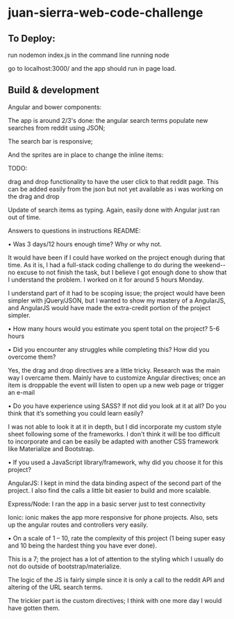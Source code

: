 # juan-sierra-web-code-challenge

## To Deploy:

run  nodemon index.js in the command line running node

go to localhost:3000/ and the app should run in page load.

## Build & development

Angular and bower components:

The app is around 2/3's done: the angular search terms populate new searches from reddit using JSON; 

The search bar is responsive;

And the sprites are in place to change the inline items:

TODO:

drag and drop functionality to have the user click to that reddit page. This can be added easily from the json but not yet available as i was working on the drag and drop

Update of search items as typing. Again, easily done with Angular just ran out of time.

Answers to questions in instructions README:


• Was 3 days/12 hours enough time? Why or why not.

It would have been if I could have worked on the project enough during that time. As it is, I had a full-stack coding challenge to do during the weekend--no excuse to not finish the task, but I believe I got enough done to show that I understand the problem. I worked on it for around 5 hours Monday.

I understand part of it had to be scoping issue; the project would have been simpler with jQuery/JSON, but I wanted to show my mastery of a AngularJS, and AngularJS would have made the extra-credit portion of the project simpler.

• How many hours would you estimate you spent total on the project?
5-6 hours

• Did you encounter any struggles while completing this? How did you overcome them?

Yes, the drag and drop directives are a little tricky. Research was the main way I overcame them. Mainly have to customize Angular directives; once an item is droppable the event will listen to open up a new web page or trigger an e-mail

• Do you have experience using SASS? If not did you look at it at all? Do you think
that it’s something you could learn easily?

I was not able to look it at it in depth, but I did incorporate my custom style sheet following some of the frameworks. I don't think it will be too difficult to incorporate and can be easily be adapted with another CSS framework like Materialize and Bootstrap.

• If you used a JavaScript library/framework, why did you choose it for this project?

AngularJS: I kept in mind the data binding aspect of the second part of the project. I also find the calls a little bit easier to build and more scalable.

Express/Node: I ran the app in a basic server just to test connectivity

Ionic: ionic makes the app more responsive for phone projects. Also, sets up the angular routes and controllers very easily.

• On a scale of 1 – 10, rate the complexity of this project (1 being super easy and 10
being the hardest thing you have ever done).

This is a 7; the project has a lot of attention to the styling which I usually do not do outside of bootstrap/materialize. 

The logic of the JS is fairly simple since it is only a call to the reddit API and altering of the URL search terms.

The trickier part is the custom directives; I think with one more day I would have gotten them.